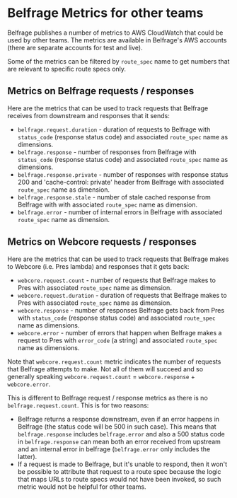 # Belfrage Metrics for other teams

Belfrage publishes a number of metrics to AWS CloudWatch that could be used by
other teams. The metrics are available in Belfrage's AWS accounts (there are
separate accounts for test and live).

Some of the metrics can be filtered by `route_spec` name to get numbers that
are relevant to specific route specs only.

## Metrics on Belfrage requests / responses

Here are the metrics that can be used to track requests that Belfrage receives
from downstream and responses that it sends:

* `belfrage.request.duration` - duration of requests to Belfrage with
  `status_code` (response status code) and associated `route_spec` name as
  dimensions.
* `belfrage.response` - number of responses from Belfrage with `status_code`
  (response status code) and associated `route_spec` name as dimensions.
* `belfrage.response.private` - number of responses with response status 200
  and 'cache-control: private' header from Belfrage with associated
  `route_spec` name as dimension.
* `belfrage.response.stale` - number of stale cached response from Belfrage
  with with associated `route_spec` name as dimension.
* `belfrage.error` - number of internal errors in Belfrage with associated
  `route_spec` name as dimension.

## Metrics on Webcore requests / responses

Here are the metrics that can be used to track requests that Belfrage makes to
Webcore (i.e. Pres lambda) and responses that it gets back:

* `webcore.request.count` - number of requests that Belfrage makes to Pres with
  associated `route_spec` name as dimension.
* `webcore.request.duration` - duration of requests that Belfrage makes to Pres
  with associated `route_spec` name as dimension.
* `webcore.response` - number of responses Belfrage gets back from Pres with
  `status_code` (response status code) and associated `route_spec` name as
  dimensions.
* `webcore.error` - number of errors that happen when Belfrage makes a request
  to Pres with `error_code` (a string) and associated `route_spec` name as
  dimensions.

Note that `webcore.request.count` metric indicates the number of requests that
Belfrage attempts to make. Not all of them will succeed and so generally
speaking `webcore.request.count` = `webcore.response` + `webcore.error`.

This is different to Belfrage request / response metrics as there is no
`belfrage.request.count`. This is for two reasons:

* Belfrage returns a response downstream, even if an error happens in Belfrage
  (the status code will be 500 in such case). This means that
  `belfrage.response` includes `belfrage.error` and also a 500 status code in
  `belfrage.response` can mean both an error received from upstream and an
  internal error in belfrage (`belfrage.error` only includes the latter).
* If a request is made to Belfrage, but it's unable to respond, then it won't
  be possible to attribute that request to a route spec because the logic that
  maps URLs to route specs would not have been invoked, so such metric would
  not be helpful for other teams.

